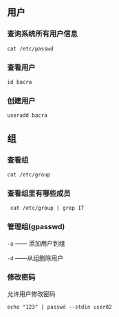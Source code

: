 ## 用户

### 查询系统所有用户信息

```shell
cat /etc/passwd
```

### 查看用户

```shell
id bacra
```

### 创建用户

```shell
useradd bacra
```

## 组

### 查看组

```shell
cat /etc/group
```

### 查看组里有哪些成员

```shell
 cat /etc/group | grep IT
```

### 管理组(gpasswd)

`-a` —— 添加用户到组

`-d` ——从组删除用户

### 修改密码

允许用户修改密码

```
echo "123" | passwd --stdin user02
```


